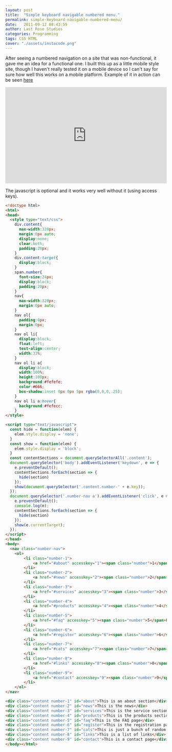 ```yaml
---
layout: post
title:  "Simple keyboard navigable numbered menu."
permalink: simple-keyboard-navigable-numbered-menu/
date:   2011-09-12 08:43:59
author: Last Rose Studios
categories: Programming
tags: CSS HTML
cover: "./assets/instacode.png"
---
```


After seeing a numbered navigation on a site that was non-functional, it gave me an idea for a functional one. I built this up as a little mobile style site, though I haven't really tested it on a mobile device so I can't say for sure how well this works on a mobile platform. Example of it in action can be seen [here](https://jsfiddle.net/lastrose/JWUuL/embedded/result/)

<iframe src="https://jsfiddle.net/lastrose/JWUuL/embedded/result/" width="100%" height="300" frameborder="0" loading="lazy" allowfullscreen="allowfullscreen"></iframe>

The javascript is optional and it works very well without it (using access keys).

```html
<!doctype html>
<html>
<head>
  <style type="text/css">
    div.content{
      max-width:320px;
      margin:0px auto;
      display:none;
      clear:both;
      padding:20px;
    }
    div.content:target{
      display:block;
    }
    span.number{
      font-size:24px;
      display:block;
      padding:20px;
    }
    nav{
      max-width:320px;
      margin:0px auto;
    }
    nav ol{
      padding:0px;
      margin:0px;
    }
    nav ol li{
      display:block;
      float:left;
      text-align:center;
      width:33%;
    }
    nav ol li a{
      display:block;
      width:100%;
      height:100px;
      background:#fefefe;
      color:#666;
      box-shadow:inset 0px 0px 5px rgba(0,0,0,.25);
    }
    nav ol li a:hover{
      background:#fefecc;
    }
</style>

<script type="text/javascript">
  const hide = function(elem) {
    elem.style.display = 'none';
  }
  const show = function(elem) {
    elem.style.display = 'block';
  }
  const contentSections = document.querySelectorAll('.content');
  document.querySelector('body').addEventListener('keydown', e => {
    e.preventDefault();
    contentSections.forEach(section => {
      hide(section)
    });
    show(document.querySelector('.content.number-' + e.key));
  });
  document.querySelector('.number-nav a').addEventListener('click', e => {
    e.preventDefault();
    console.log(e);
    contentSections.forEach(section => {
      hide(section)
    });
    show(e.currentTarget);
  });
</script>
</head>
<body>
  <nav class="number-nav">
    <ol>
        <li class="number-1">
            <a href="#about" accesskey="1"><span class="number">1</span>About</a>
        </li>
        <li class="number-2">
            <a href="#news" accesskey="2"><span class="number">2</span>News</a>
        </li>
        <li class="number-3">
            <a href="#services" accesskey="3"><span class="number">3</span>Services</a>
        </li>
        <li class="number-4">
            <a href="#products" accesskey="4"><span class="number">4</span>Products</a>
        </li>
        <li class="number-5">
            <a href="#faq" accesskey="5"><span class="number">5</span>FAQ</a>
        </li>
        <li class="number-6">
            <a href="#register" accesskey="6"><span class="number">6</span>Register</a>
        </li>
        <li class="number-7">
            <a href="#cats" accesskey="7"><span class="number">7</span>Random Cats</a>
        </li>
        <li class="number-8">
            <a href="#links" accesskey="8"><span class="number">8</span>Links</a>
        </li>
        <li class="number-9">
            <a href="#contact" accesskey="9"><span class="number">9</span>Contact Us</a>
        </li>
    </ol>
</nav>

<div class="content number-1" id="about">This is an about section</div>
<div class="content number-2" id="news">This is the news</div>
<div class="content number-3" id="services">This is the service section</div>
<div class="content number-4" id="products">This is the products section</div>
<div class="content number-5" id="faq">This is the FAQ page</div>
<div class="content number-6" id="register">This is the registration page</div>
<div class="content number-7" id="cats">This is just a bunch of random cats</div>
<div class="content number-8" id="links">This is a list of links</div>
<div class="content number-9" id="contact">This is a contact page</div>
</body></html>
```